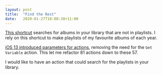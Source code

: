 ```yaml
---
layout: post
title:  "Find the Rest"
date:   2020-01-27T18:00:38+11:00
---
```


[This shortcut][] searches for albums in your library that are not in playlists.
I rely on this shortcut to make playlists of my favourite albums of each year.

[This shortcut]: https://www.icloud.com/shortcuts/fe3a995765db440b8b9374e48d0d4e4c

[iOS 13 introduced parameters for actions][], removing the need for the `Get Variable` action.
This let me refactor 81 actions down to these 57.

[iOS 13 introduced parameters for actions]: https://developer.apple.com/videos/play/wwdc2019/213

I would like to have an action that could search for the playlists in your library.
